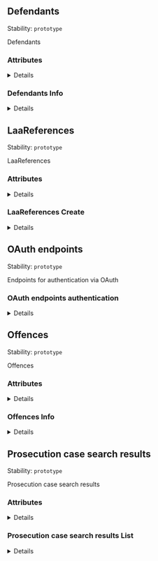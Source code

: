 <a name="#resource-defendant"></a>
## Defendants

Stability: `prototype`

Defendants


### Attributes

<details>
  <summary>Details</summary>


| Name | Type | Description | Example |
| ------- | ------- | ------- | ------- |
| **[arrest_summons_number](#resource-prosecution_case)** | *string* | The police arrest summons number when the defendant is a person | `"MG25A11223344"` |
| **date_of_birth** | *string* | The person date of birth when the defendant is a person | `"1954-02-23"` |
| **name** | *string* | The full name when the defendant is a person | `"Elaf"` |
| **national_insurance_number** | *string* | National Insurance Number for a person | `"SJ336043A"` |

</details>

<a name="link-GET-defendant-/defendants/{(%23%2Fdefinitions%2Fdefendant%2Fdefinitions%2Fidentity)}"></a>
### Defendants Info

<details>
  <summary>Details</summary>

Info for existing defendant.

```
GET /defendants/{defendant_id}
```


#### Curl Example

```bash
$ curl -n https://dev.court-data-adaptor.service.justice.gov.uk/$DEFENDANT_ID
```


#### Response Example

```
HTTP/1.1 200 OK
```

```json
{
  "type": "defendants",
  "id": "01234567-89ab-cdef-0123-456789abcdef",
  "attributes": {
    "name": "Elaf",
    "date_of_birth": null,
    "national_insurance_number": null,
    "arrest_summons_number": "MG25A11223344"
  }
}
```

</details>


<a name="#resource-laa_reference"></a>
## LaaReferences

Stability: `prototype`

LaaReferences


### Attributes

<details>
  <summary>Details</summary>


| Name | Type | Description | Example |
| ------- | ------- | ------- | ------- |
| **maat_reference** | *number* | The LAA issued reference to the application. CDA expects a numeric number, although HMCTS allows strings<br/> **Range:** `0 <= value <= 999999999` | `314159265` |

</details>

<a name="link-POST-laa_reference-/laa_references"></a>
### LaaReferences Create

<details>
  <summary>Details</summary>

Create a new LaaReference.

```
POST /laa_references
```

#### Optional Parameters

| Name | Type | Description | Example |
| ------- | ------- | ------- | ------- |
| **data:attributes:maat_reference** | *number* | The LAA issued reference to the application. CDA expects a numeric number, although HMCTS allows strings<br/> **Range:** `0 <= value <= 999999999` | `314159265` |
| **data:relationships:defendant:data** | *object* |  |  |
| **data:type** | *string* | The laa_references type<br/> **one of:**`"laa_references"` | `"laa_references"` |


#### Curl Example

```bash
$ curl -n -X POST https://dev.court-data-adaptor.service.justice.gov.uk.justice.gov.uk/laa_references \
  -d '{
  "data": {
    "type": "laa_references",
    "attributes": {
      "maat_reference": 314159265
    },
    "relationships": {
      "defendant": {
        "data": [
          {
            "id": "01234567-89ab-cdef-0123-456789abcdef",
            "type": "defendants"
          }
        ]
      }
    }
  }
}' \
  -H "Content-Type: application/vnd.api+json" \
  -H "Authorization: Bearer <TOKEN>"
```


#### Response Example

```
HTTP/1.1 202 Accepted
```


</details>


<a name="#resource-oauth"></a>
## OAuth endpoints

Stability: `prototype`

Endpoints for authentication via OAuth

<a name="link-POST-oauth-/oauth/token"></a>
### OAuth endpoints authentication

<details>
  <summary>Details</summary>

Request a new access token.

```
POST /oauth/token
```

#### Required Parameters

| Name | Type | Description | Example |
| ------- | ------- | ------- | ------- |
| **client_id** | *string* | Client id for authentication | `"b0e2Uw0F_Hn4uVyxcaL6vas7WkYIdCcldv1uCo_vQAY"` |
| **client_secret** | *string* | Client secret for authentication | `"ezLn2UTPVwqSCVYWPGTeVWcgZdRIPQLmdpQaGMHuCcU"` |
| **grant_type** | *string* | Grant type for the oauth token request.<br/> **one of:**`"client_credentials"` | `"client_credentials"` |



#### Curl Example

```bash
$ curl -n -X POST https://dev.court-data-adaptor.service.justice.gov.uk/oauth/token \
  -d '{
  "grant_type": "client_credentials",
  "client_id": "b0e2Uw0F_Hn4uVyxcaL6vas7WkYIdCcldv1uCo_vQAY",
  "client_secret": "ezLn2UTPVwqSCVYWPGTeVWcgZdRIPQLmdpQaGMHuCcU"
}' \
  -H "Content-Type: application/json"
```


#### Response Example

```
HTTP/1.1 201 Created
```

```json
{
  "access_token": "lV_-FViUsQE2OrYnXQhVyAlzYgIc8Mal8g5YBFGs3J8",
  "token_type": "Bearer",
  "expires_in": 7200,
  "created_at": "2015-01-01T12:00:00Z"
}
```

</details>


<a name="#resource-offence"></a>
## Offences

Stability: `prototype`

Offences


### Attributes

<details>
  <summary>Details</summary>


| Name | Type | Description | Example |
| ------- | ------- | ------- | ------- |
| **code** | *string* | The offence code | `"AA06001"` |
| **mode_of_trial** | *string* | Indicates if the offence is either way, indictable only or summary only | `"Indictable-Only Offence"` |
| **order_index** | *integer* | The offence sequence provided by the police<br/> **Range:** `0 <= value` | `0` |
| **title** | *string* | The offence title | `"Fail to wear protective clothing"` |

</details>

<a name="link-GET-offence-/offences/{(%23%2Fdefinitions%2Foffence%2Fdefinitions%2Fidentity)}"></a>
### Offences Info

<details>
  <summary>Details</summary>

Info for existing offence.

```
GET /offences/{offence_id}
```


#### Curl Example

```bash
$ curl -n https://dev.court-data-adaptor.service.justice.gov.uk.justice.gov.uk/offences/$OFFENCE_ID
```


#### Response Example

```
HTTP/1.1 200 OK
```

```json
{
  "type": "offences",
  "id": "01234567-89ab-cdef-0123-456789abcdef",
  "attributes": {
    "code": "AA06001",
    "order_index": 0,
    "mode_of_trial": null,
    "title": "Fail to wear protective clothing"
  }
}
```

</details>


<a name="#resource-prosecution_case"></a>
## Prosecution case search results

Stability: `prototype`

Prosecution case search results


### Attributes

<details>
  <summary>Details</summary>


| Name | Type | Description | Example |
| ------- | ------- | ------- | ------- |
| **data:attributes:prosecution_case_reference** | *string* | The prosecuting authorities reference for their prosecution case that is layed before court.  For example PTI-URN from police/cps cases | `"05PP1000915"` |
| **data:id** | *uuid* | Unique identifier of prosecution case provided by HMCTS (prosecutionCaseId) | `"01234567-89ab-cdef-0123-456789abcdef"` |
| **data:relationships:defendants:data** | *array* |  | `[{"id":"01234567-89ab-cdef-0123-456789abcdef","type":"defendants"}]` |
| **data:type** | *string* | The prosecution cases type<br/> **one of:**`"prosecution_cases"` | `"prosecution_cases"` |

</details>

<a name="link-GET-prosecution_case-/api/internal/v1/prosecution_cases"></a>
### Prosecution case search results List

<details>
  <summary>Details</summary>

Search prosecution cases.

```
GET /api/internal/v1/prosecution_cases
```

#### Optional Parameters

| Name | Type | Description | Example |
| ------- | ------- | ------- | ------- |
| **filter** | *string* |  |  |


#### Curl Example

```bash
$ curl -n https://dev.court-data-adaptor.service.justice.gov.uk/api/internal/v1/prosecution_cases \
 -G \
  -d filter[prosecution_case_reference]=05PP1000915 \
  -H "Content-Type: application/vnd.api+json" \
  -H "Authorization: Bearer <TOKEN>"
```


#### Response Example

```
HTTP/1.1 200 OK
```

```json
{
  "data": [
    {
      "type": "prosecution_cases",
      "id": "01234567-89ab-cdef-0123-456789abcdef",
      "attributes": {
        "prosecution_case_reference": "05PP1000915"
      },
      "relationships": {
        "defendants": {
          "data": [
            {
              "id": "01234567-89ab-cdef-0123-456789abcdef",
              "type": "defendants"
            }
          ]
        }
      }
    }
  ],
  "included": [
    null
  ]
}
```

</details>


